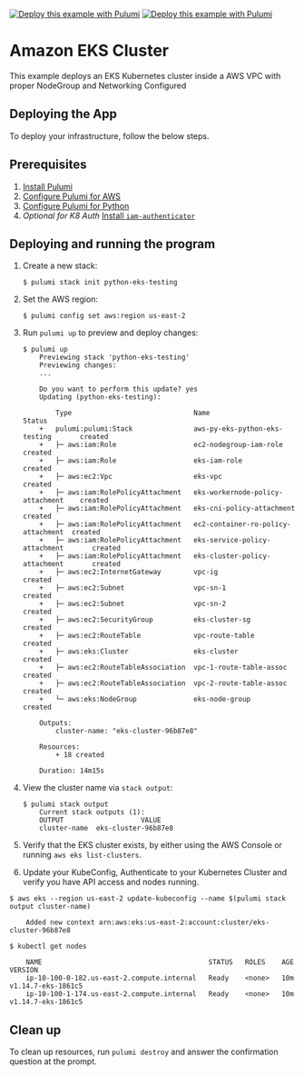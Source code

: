 [![Deploy this example with Pulumi](https://www.pulumi.com/images/deploy-with-pulumi/dark.svg)](https://app.pulumi.com/new?template=https://github.com/pulumi/examples/blob/master/aws-py-eks/README.md#gh-light-mode-only)
[![Deploy this example with Pulumi](https://get.pulumi.com/new/button-light.svg)](https://app.pulumi.com/new?template=https://github.com/pulumi/examples/blob/master/aws-py-eks/README.md#gh-dark-mode-only)

# Amazon EKS Cluster

This example deploys an EKS Kubernetes cluster inside a AWS VPC with proper NodeGroup and Networking Configured

## Deploying the App

To deploy your infrastructure, follow the below steps.

## Prerequisites

1. [Install Pulumi](https://www.pulumi.com/docs/get-started/install/)
1. [Configure Pulumi for AWS](https://www.pulumi.com/docs/intro/cloud-providers/aws/setup/)
1. [Configure Pulumi for Python](https://www.pulumi.com/docs/intro/languages/python/)
1. *Optional for K8 Auth* [Install `iam-authenticator`](https://docs.aws.amazon.com/eks/latest/userguide/install-aws-iam-authenticator.html)

## Deploying and running the program

1.  Create a new stack:

    ```
    $ pulumi stack init python-eks-testing
    ```

1.  Set the AWS region:

    ```
    $ pulumi config set aws:region us-east-2
    ```

1.  Run `pulumi up` to preview and deploy changes:

    ```
    $ pulumi up
        Previewing stack 'python-eks-testing'
        Previewing changes:
        ...

        Do you want to perform this update? yes
        Updating (python-eks-testing):

            Type                              Name                                Status
        +   pulumi:pulumi:Stack               aws-py-eks-python-eks-testing       created
        +   ├─ aws:iam:Role                   ec2-nodegroup-iam-role              created
        +   ├─ aws:iam:Role                   eks-iam-role                        created
        +   ├─ aws:ec2:Vpc                    eks-vpc                             created
        +   ├─ aws:iam:RolePolicyAttachment   eks-workernode-policy-attachment    created
        +   ├─ aws:iam:RolePolicyAttachment   eks-cni-policy-attachment           created
        +   ├─ aws:iam:RolePolicyAttachment   ec2-container-ro-policy-attachment  created
        +   ├─ aws:iam:RolePolicyAttachment   eks-service-policy-attachment       created
        +   ├─ aws:iam:RolePolicyAttachment   eks-cluster-policy-attachment       created
        +   ├─ aws:ec2:InternetGateway        vpc-ig                              created
        +   ├─ aws:ec2:Subnet                 vpc-sn-1                            created
        +   ├─ aws:ec2:Subnet                 vpc-sn-2                            created
        +   ├─ aws:ec2:SecurityGroup          eks-cluster-sg                      created
        +   ├─ aws:ec2:RouteTable             vpc-route-table                     created
        +   ├─ aws:eks:Cluster                eks-cluster                         created
        +   ├─ aws:ec2:RouteTableAssociation  vpc-1-route-table-assoc             created
        +   ├─ aws:ec2:RouteTableAssociation  vpc-2-route-table-assoc             created
        +   └─ aws:eks:NodeGroup              eks-node-group                      created

        Outputs:
            cluster-name: "eks-cluster-96b87e8"

        Resources:
            + 18 created

        Duration: 14m15s

    ```

1.  View the cluster name via `stack output`:

    ```
    $ pulumi stack output
        Current stack outputs (1):
        OUTPUT                   VALUE
        cluster-name  eks-cluster-96b87e8
    ```

1.  Verify that the EKS cluster exists, by either using the AWS Console or running `aws eks list-clusters`.

1. Update your KubeConfig, Authenticate to your Kubernetes Cluster and verify you have API access and nodes running.

```
$ aws eks --region us-east-2 update-kubeconfig --name $(pulumi stack output cluster-name)

    Added new context arn:aws:eks:us-east-2:account:cluster/eks-cluster-96b87e8
```


```
$ kubectl get nodes

    NAME                                         STATUS   ROLES    AGE   VERSION
    ip-10-100-0-182.us-east-2.compute.internal   Ready    <none>   10m   v1.14.7-eks-1861c5
    ip-10-100-1-174.us-east-2.compute.internal   Ready    <none>   10m   v1.14.7-eks-1861c5
```

## Clean up

To clean up resources, run `pulumi destroy` and answer the confirmation question at the prompt.
